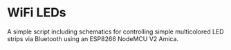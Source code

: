 # WiFi LEDs
A simple script including schematics for controlling simple multicolored LED strips via Bluetooth using an ESP8266 NodeMCU V2 Amica.
